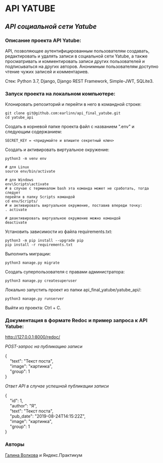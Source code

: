 # API YATUBE

## _API социальной сети Yatube_

### Описание проекта API Yatube:

API, позволяющее аутентифицированным пользователям создавать, редактировать 
и удалять записи в социальной сети Yatube, а также просматривать и 
комментировать записи других пользователей и подписываться на других авторов.
Анонимным пользователям доступно чтение чужих записей и комментариев.

Стек: Python 3.7, Django, Django REST Framework, Simple-JWT, SQLite3.

### Запуск проекта на локальном компьютере:

Клонировать репозиторий и перейти в него в командной строке:

```
git clone git@github.com:earlinn/api_final_yatube.git
cd yatube_api
```

Создать в корневой папке проекта файл с названием ".env" и следующим 
содержанием:

```
SECRET_KEY = <придумайте и впишите секретный ключ>
```

Cоздать и активировать виртуальное окружение:

```
python3 -m venv env

# для Linux
source env/bin/activate

# для Windows
env\Scripts\activate
# в случае с терминалом bash эта команда может не сработать, тогда следует 
перейти в папку Scripts командой
cd env/Scripts/
# и активировать виртуальное окружение, поставив впереди точку:
. activate

# деактивировать виртуальное окружение можно командой
deactivate
```

Установить зависимости из файла requirements.txt:

```
python3 -m pip install --upgrade pip
pip install -r requirements.txt
```

Выполнить миграции:

```
python3 manage.py migrate
```

Создать суперпользователя с правами администратора:

```
python3 manage.py createsuperuser
```

Локально запустить проект из папки api_final_yatube/yatube_api/:

```
python3 manage.py runserver
```

Выйти из проекта: Ctrl + C.

### Документация в формате Redoc и пример запроса к API Yatube:

http://127.0.0.1:8000/redoc/

*POST-запрос на публикацию записи*  

{  
&nbsp;&nbsp;&nbsp;&nbsp;"text": "Текст поста",  
&nbsp;&nbsp;&nbsp;&nbsp;"image": "картинка",  
&nbsp;&nbsp;&nbsp;&nbsp;"group": 1  
}  

*Ответ API в случае успешной публикации записи*  

{  
&nbsp;&nbsp;&nbsp;&nbsp;"id": 1,  
&nbsp;&nbsp;&nbsp;&nbsp;"author": "Я",  
&nbsp;&nbsp;&nbsp;&nbsp;"text": "Текст поста",  
&nbsp;&nbsp;&nbsp;&nbsp;"pub_date": "2019-08-24T14:15:22Z",  
&nbsp;&nbsp;&nbsp;&nbsp;"image": "картинка",  
&nbsp;&nbsp;&nbsp;&nbsp;"group": 1  
}  

### Авторы

[Галина Волкова](https://github.com/earlinn/) и Яндекс.Практикум
